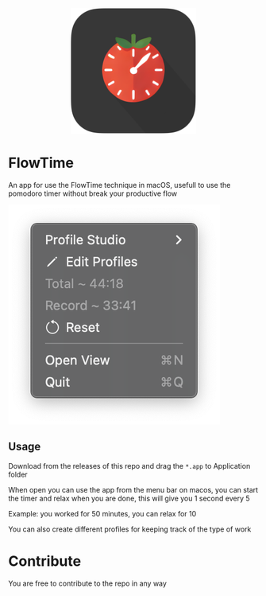 <div align="center">
  <img src="AppIcon.png" height=50% width=50% alt="App Icon">
</div>


# FlowTime

An app for use the FlowTime technique in macOS, usefull to use the pomodoro timer without break your productive flow

![UX](UX.png)

## Usage

Download from the releases of this repo and drag the `*.app` to Application folder

When open you can use the app from the menu bar on macos, you can start the timer and relax when you are done, this will give you 1 second every 5

Example: you worked for 50 minutes, you can relax for 10

You can also create different profiles for keeping track of the type of work

# Contribute

You are free to contribute to the repo in any way

